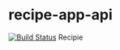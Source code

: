 # recipe-app-api
[![Build Status](https://travis-ci.org/dumrich/stock-api.svg?branch=master)](https://travis-ci.org/dumrich/stock-api)
Recipie
